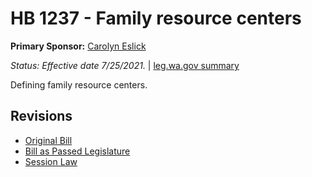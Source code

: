# HB 1237 - Family resource centers
**Primary Sponsor:** [Carolyn Eslick](/person/leg/eslick_ca.md)

*Status: Effective date 7/25/2021.* | [leg.wa.gov summary](https://app.leg.wa.gov/billsummary?BillNumber=1237&Year=2021)

Defining family resource centers.

## Revisions
* [Original Bill](1/)
* [Bill as Passed Legislature](1/)
* [Session Law](1/)